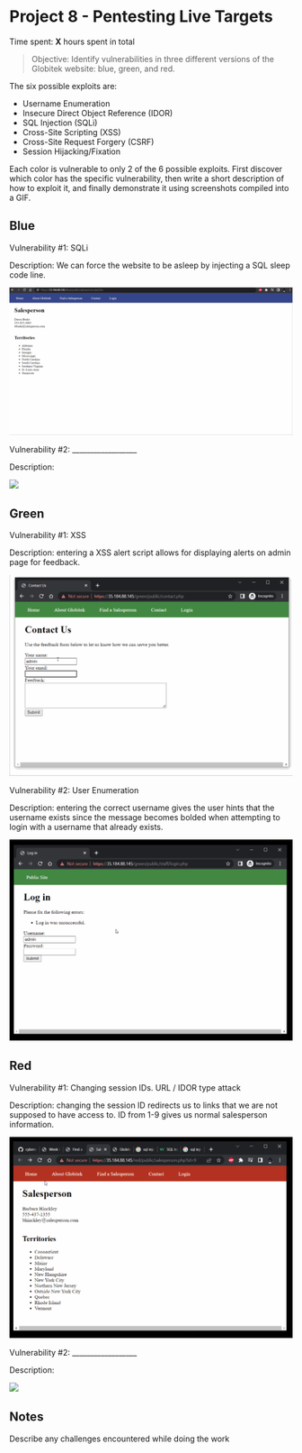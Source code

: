 # Project 8 - Pentesting Live Targets

Time spent: **X** hours spent in total

> Objective: Identify vulnerabilities in three different versions of the Globitek website: blue, green, and red.

The six possible exploits are:

* Username Enumeration
* Insecure Direct Object Reference (IDOR)
* SQL Injection (SQLi)
* Cross-Site Scripting (XSS)
* Cross-Site Request Forgery (CSRF)
* Session Hijacking/Fixation

Each color is vulnerable to only 2 of the 6 possible exploits. First discover which color has the specific vulnerability, then write a short description of how to exploit it, and finally demonstrate it using screenshots compiled into a GIF.

## Blue

Vulnerability #1: SQLi

Description: We can force the website to be asleep by injecting a SQL sleep code line.

<img src="https://github.com/hoonman/cybersecurityWeek9/blob/main/blue1.gif">

Vulnerability #2: __________________

Description:

<img src="blue-vuln2.gif">

## Green

Vulnerability #1: XSS

Description: entering a XSS alert script allows for displaying alerts on admin page for feedback.

<img src="https://github.com/hoonman/cybersecurityWeek9/blob/main/green1.gif">

Vulnerability #2: User Enumeration

Description: entering the correct username gives the user hints that the username exists since the message becomes bolded when attempting to login with a username that already exists.

<img src="https://github.com/hoonman/cybersecurityWeek9/blob/main/green2.gif">


## Red

Vulnerability #1: Changing session IDs. URL / IDOR type attack

Description: changing the session ID redirects us to links that we are not supposed to have access to.
ID from 1-9 gives us normal salesperson information. 

<img src="https://github.com/hoonman/cybersecurityWeek9/blob/main/red1.gif">

Vulnerability #2: __________________

Description:

<img src="red-vuln2.gif">


## Notes

Describe any challenges encountered while doing the work

